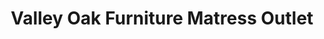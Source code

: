 ---
title: "Valley Oak Furniture Matress Outlet"
url: /gateshead/valley-oak-furniture-matress-outlet/
shop: bed
---